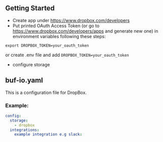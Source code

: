 ## Getting Started
* Create app under https://www.dropbox.com/developers
* Put printed OAuth Access Token (or go to https://www.dropbox.com/developers/apps and generate new one) in environment variables following these steps: 
```code
export DROPBOX_TOKEN=your_oauth_token
```
or create .env file and add `DROPBOX_TOKEN=your_oauth_token`
* configure storage
 

## buf-io.yaml
This is a configuration file for DropBox.

### Example:
```yaml
config:
  storage:
    - dropbox
  integrations:
    example integration e.g slack:
```